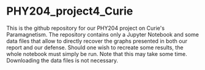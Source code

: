 # PHY204_project4_Curie
This is the github repository for our PHY204 project on Curie's Paramagnetism. The repository contains only a Jupyter Notebook and some data files that allow to directly recover the graphs presented in both our report and our defense. Should one wish to recreate some results, the whole notebook must simply be run. Note that this may take some time. Downloading the data files is not necessary.

